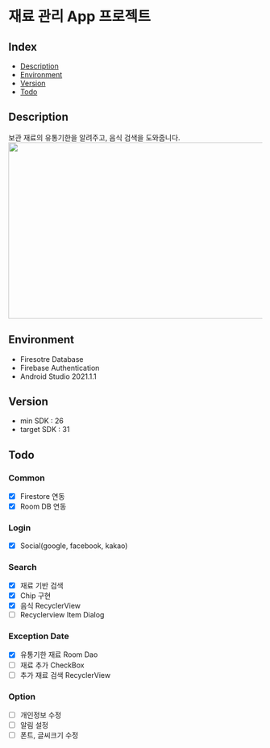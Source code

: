 # 재료 관리 App 프로젝트

## Index
- [Description](#Description)
- [Environment](#Environment)
- [Version](#Version)
- [Todo](#Todo)

## Description
보관 재료의 유통기한을 알려주고, 음식 검색을 도와줍니다.
<img src="https://user-images.githubusercontent.com/32217176/178109737-49df1750-6694-427e-a1d6-d720fc7f8d9e.png" width="550" height="350">
## Environment
- Firesotre Database
- Firebase Authentication
- Android Studio 2021.1.1

## Version
- min SDK : 26
- target SDK : 31

## Todo
### Common <br>
- [X] Firestore 연동
- [X] Room DB 연동
### Login <br>
- [X] Social(google, facebook, kakao)
### Search <br>
- [X] 재료 기반 검색
- [X] Chip 구현
- [X] 음식 RecyclerView
- [ ] Recyclerview Item Dialog
### Exception Date <br>
- [X] 유통기한 재료 Room Dao
- [ ] 재료 추가 CheckBox
- [ ] 추가 재료 검색 RecyclerView
### Option <br>
- [ ] 개인정보 수정
- [ ] 알림 설정
- [ ] 폰트, 글씨크기 수정
